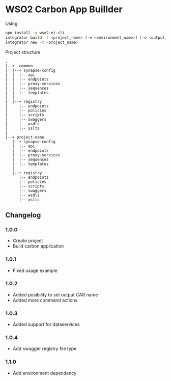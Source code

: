 # WSO2 Carbon App Buillder

Using:
``` bash
npm install -g wso2-ei-cli
integrator build -t <project_name> [-e <environment_name>] [-o <output_path>]
integrator new -t <project_name>
```

Project structure
```
.
|--+ _common
|  |--+ synapse-config
|  |  |-- api
|  |  |-- endpoints
|  |  |-- proxy-services
|  |  |-- sequences
|  |  |-- templates
|  |
|  |--+ registry
|     |-- endpoints
|     |-- policies
|     |-- scripts
|     |-- swaggers
|     |-- wsdls
|     |-- xslts
|
|--+ project-name
   |--+ synapse-config
   |  |-- api
   |  |-- endpoints
   |  |-- proxy-services
   |  |-- sequences
   |  |-- templates
   |
   |--+ registry
      |-- endpoints
      |-- policies
      |-- scripts
      |-- swaggers
      |-- wsdls
      |-- xslts
```

## Changelog

### 1.0.0
* Create project
* Build carbon application

### 1.0.1
* Fixed usage example

### 1.0.2
* Added posibility to set output CAR name
* Added more command actions

### 1.0.3
* Added support for dataservices

### 1.0.4
* Add swagger registry file type

### 1.1.0
* Add environment dependency
